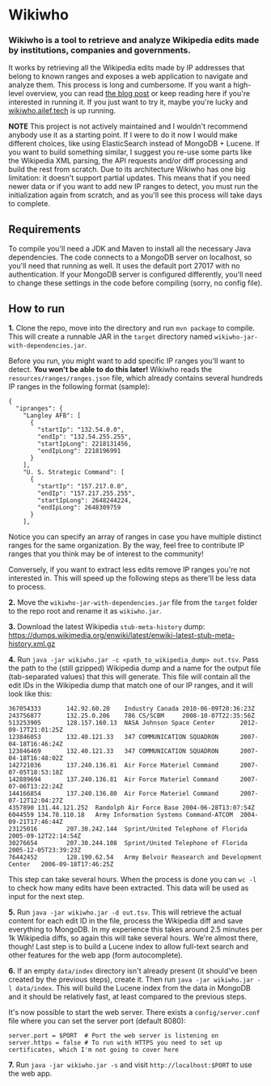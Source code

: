 #  Wikiwho

### Wikiwho is a tool to retrieve and analyze Wikipedia edits made by institutions, companies and governments.

It works by retrieving all the Wikipedia edits made by IP addresses that belong to known ranges and exposes a web application to navigate and analyze them. This process is long and cumbersome. If you want a high-level overview, you can read [the blog post](https://ailef.tech/2020/04/18/discovering-wikipedia-edits-made-by-institutions-companies-and-government-agencies/) or keep reading here if you're interested in running it. If you just want to try it, maybe you're lucky and [wikiwho.ailef.tech](http://wikiwho.ailef.tech) is up running.

**NOTE** This project is not actively maintained and I wouldn't recommend anybody use it as a starting point. If I were to do it now I would make different choices, like using ElasticSearch instead of MongoDB + Lucene. If you want to build something similar, I suggest you re-use some parts like the Wikipedia XML parsing, the API requests and/or diff processing and build the rest from scratch. Due to its architecture Wikiwho has one big limitation: it doesn't support partial updates. This means that if you need newer data or if you want to add new IP ranges to detect, you must run the initialization again from scratch, and as you'll see this process will take days to complete.

## Requirements

To compile you'll need a JDK and Maven to install all the necessary Java dependencies. The code connects to a MongoDB server on localhost, so you'll need that running as well. It uses the default port 27017 with no authentication. If your MongoDB server is configured differently, you'll need to change these settings in the code before compiling (sorry, no config file).

## How to run

**1.** Clone the repo, move into the directory and run `mvn package` to compile. This will create a runnable JAR in the `target` directory named `wikiwho-jar-with-dependencies.jar`.

Before you run, you might want to add specific IP ranges you'll want to detect. **You won't be able to do this later!** Wikiwho reads the `resources/ranges/ranges.json` file, which already contains several hundreds IP ranges in the following format (sample):

```
{
  "ipranges": {
    "Langley AFB": [
      {
        "startIp": "132.54.0.0",
        "endIp": "132.54.255.255",
        "startIpLong": 2218131456,
        "endIpLong": 2218196991
      }
    ],
    "U. S. Strategic Command": [
      {
        "startIp": "157.217.0.0",
        "endIp": "157.217.255.255",
        "startIpLong": 2648244224,
        "endIpLong": 2648309759
      }
    ],
```

Notice you can specify an array of ranges in case you have multiple distinct ranges for the same organization. By the way, feel free to contribute IP ranges that you think may be of interest to the community!

Conversely, if you want to extract less edits remove IP ranges you're not interested in. This will speed up the following steps as there'll be less data to process.

**2.** Move the `wikiwho-jar-with-dependencies.jar` file from the `target` folder to the repo root and rename it as `wikiwho.jar`.

**3.** Download the latest Wikipedia `stub-meta-history` dump: https://dumps.wikimedia.org/enwiki/latest/enwiki-latest-stub-meta-history.xml.gz

**4.** Run `java -jar wikiwho.jar -c <path_to_wikipedia_dump> out.tsv`. Pass the path to the (still gzipped) Wikipedia dump and a name for the output file (tab-separated values) that this will generate. This file will contain all the edit IDs in the Wikipedia dump that match one of our IP ranges, and it will look like this:

```
367054333       142.92.60.20    Industry Canada 2010-06-09T20:36:23Z
243756877       132.25.0.206    786 CS/SCBM     2008-10-07T22:35:56Z
513253905       128.157.160.13  NASA Johnson Space Center       2012-09-17T21:01:25Z
123846053       132.40.121.33   347 COMMUNICATION SQUADRON      2007-04-18T16:46:24Z
123846469       132.40.121.33   347 COMMUNICATION SQUADRON      2007-04-18T16:48:02Z
142721036       137.240.136.81  Air Force Materiel Command      2007-07-05T18:53:18Z
142889694       137.240.136.81  Air Force Materiel Command      2007-07-06T13:22:24Z
144166854       137.240.136.80  Air Force Materiel Command      2007-07-12T12:04:27Z
4357890 131.44.121.252  Randolph Air Force Base 2004-06-28T13:07:54Z
6044559 134.78.110.18   Army Information Systems Command-ATCOM  2004-09-21T17:46:44Z
23125016        207.30.242.144  Sprint/United Telephone of Florida      2005-09-12T22:14:54Z
30276654        207.30.244.108  Sprint/United Telephone of Florida      2005-12-05T23:39:23Z
76442452        128.190.62.54   Army Belvoir Reasearch and Development Center   2006-09-18T17:46:25Z
```

This step can take several hours. When the process is done you can `wc -l` to check how many edits have been extracted. This data will be used as input for the next step.

**5.** Run `java -jar wikiwho.jar -d out.tsv`. This will retrieve the actual content for each edit ID in the file, process the Wikipedia diff and save everything to MongoDB. In my experience this takes around 2.5 minutes per 1k Wikipedia diffs, so again this will take several hours. We're almost there, though! Last step is to build a Lucene index to allow full-text search and other features for the web app (form autocomplete).

**6.** If an empty `data/index` directory isn't already present (it should've been created by the previous steps), create it. Then run `java -jar wikiwho.jar -l data/index`. This will build the Lucene index from the data in MongoDB and it should be relatively fast, at least compared to the previous steps.

It's now possible to start the web server. There exists a `config/server.conf` file where you can set the server port (default 8080):

```
server.port = $PORT  # Port the web server is listening on
server.https = false # To run with HTTPS you need to set up certificates, which I'm not going to cover here
```

**7.** Run `java -jar wikiwho.jar -s` and visit `http://localhost:$PORT` to use the web app.